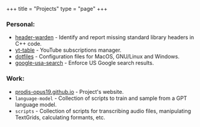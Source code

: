 +++
title = "Projects"
type = "page"
+++


### Personal:

- [header-warden](https://github.com/ryouze/header-warden) - Identify and report missing standard library headers in C++ code.
- [yt-table](https://github.com/ryouze/yt-table) - YouTube subscriptions manager.
- [dotfiles](https://github.com/ryouze/dotfiles) - Configuration files for MacOS, GNU/Linux and Windows.
- [google-usa-search](https://github.com/ryouze/google-usa-search) -  Enforce US Google search results.


### Work:

- [prodis-opus19.github.io](https://github.com/prodis-opus19/prodis-opus19.github.io) - Project's website.
- `language-model` - Collection of scripts to train and sample from a GPT language model.
- `scripts` - Collection of scripts for transcribing audio files, manipulating TextGrids, calculating formants, etc.
